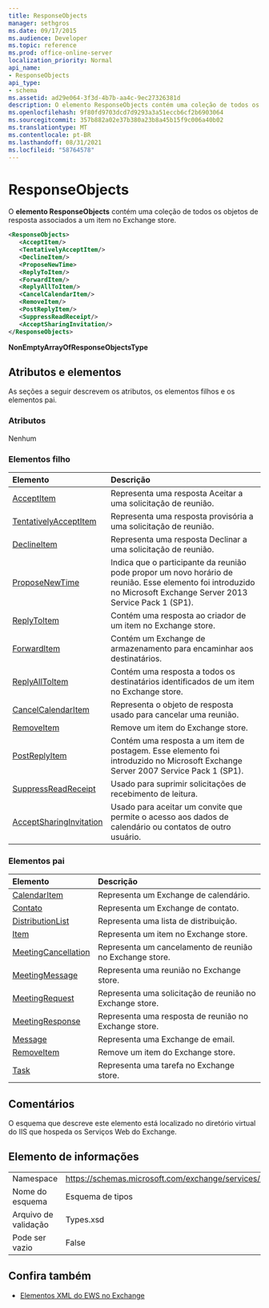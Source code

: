 ```yaml
---
title: ResponseObjects
manager: sethgros
ms.date: 09/17/2015
ms.audience: Developer
ms.topic: reference
ms.prod: office-online-server
localization_priority: Normal
api_name:
- ResponseObjects
api_type:
- schema
ms.assetid: ad29e064-3f3d-4b7b-aa4c-9ec27326381d
description: O elemento ResponseObjects contém uma coleção de todos os objetos de resposta associados a um item no Exchange store.
ms.openlocfilehash: 9f80fd9703dcd7d9293a3a51eccb6cf2b6903064
ms.sourcegitcommit: 357b882a02e37b380a23b8a45b15f9c006a40b02
ms.translationtype: MT
ms.contentlocale: pt-BR
ms.lasthandoff: 08/31/2021
ms.locfileid: "58764578"
---
```

# <a name="responseobjects"></a>ResponseObjects

O **elemento ResponseObjects** contém uma coleção de todos os objetos de resposta associados a um item no Exchange store. 
  
```XML
<ResponseObjects>
   <AcceptItem/>
   <TentativelyAcceptItem/>
   <DeclineItem/>
   <ProposeNewTime>
   <ReplyToItem/>
   <ForwardItem/>
   <ReplyAllToItem/>
   <CancelCalendarItem/>
   <RemoveItem/>
   <PostReplyItem/>
   <SuppressReadReceipt/>
   <AcceptSharingInvitation/>
</ResponseObjects>
```

 **NonEmptyArrayOfResponseObjectsType**
## <a name="attributes-and-elements"></a>Atributos e elementos

As seções a seguir descrevem os atributos, os elementos filhos e os elementos pai.
  
### <a name="attributes"></a>Atributos

Nenhum
  
### <a name="child-elements"></a>Elementos filho

|**Elemento**|**Descrição**|
|:-----|:-----|
|[AcceptItem](acceptitem.md) <br/> |Representa uma resposta Aceitar a uma solicitação de reunião.  <br/> |
|[TentativelyAcceptItem](tentativelyacceptitem.md) <br/> |Representa uma resposta provisória a uma solicitação de reunião.  <br/> |
|[DeclineItem](declineitem.md) <br/> |Representa uma resposta Declinar a uma solicitação de reunião.  <br/> |
|[ProposeNewTime](proposenewtime.md) <br/> |Indica que o participante da reunião pode propor um novo horário de reunião. Esse elemento foi introduzido no Microsoft Exchange Server 2013 Service Pack 1 (SP1).  <br/> |
|[ReplyToItem](replytoitem.md) <br/> |Contém uma resposta ao criador de um item no Exchange store.  <br/> |
|[ForwardItem](forwarditem.md) <br/> |Contém um Exchange de armazenamento para encaminhar aos destinatários.  <br/> |
|[ReplyAllToItem](replyalltoitem.md) <br/> |Contém uma resposta a todos os destinatários identificados de um item no Exchange store.  <br/> |
|[CancelCalendarItem](cancelcalendaritem.md) <br/> |Representa o objeto de resposta usado para cancelar uma reunião.  <br/> |
|[RemoveItem](removeitem.md) <br/> |Remove um item do Exchange store.  <br/> |
|[PostReplyItem](postreplyitem.md) <br/> |Contém uma resposta a um item de postagem. Esse elemento foi introduzido no Microsoft Exchange Server 2007 Service Pack 1 (SP1).  <br/> |
|[SuppressReadReceipt](suppressreadreceipt.md) <br/> |Usado para suprimir solicitações de recebimento de leitura.  <br/> |
|[AcceptSharingInvitation](acceptsharinginvitation.md) <br/> |Usado para aceitar um convite que permite o acesso aos dados de calendário ou contatos de outro usuário.  <br/> |
   
### <a name="parent-elements"></a>Elementos pai

|**Elemento**|**Descrição**|
|:-----|:-----|
|[CalendarItem](calendaritem.md) <br/> |Representa um Exchange de calendário.  <br/> |
|[Contato](contact.md) <br/> |Representa um Exchange de contato.  <br/> |
|[DistributionList](distributionlist.md) <br/> |Representa uma lista de distribuição.  <br/> |
|[Item](item.md) <br/> |Representa um item no Exchange store.  <br/> |
|[MeetingCancellation](meetingcancellation.md) <br/> |Representa um cancelamento de reunião no Exchange store.  <br/> |
|[MeetingMessage](meetingmessage.md) <br/> |Representa uma reunião no Exchange store.  <br/> |
|[MeetingRequest](meetingrequest.md) <br/> |Representa uma solicitação de reunião no Exchange store.  <br/> |
|[MeetingResponse](meetingresponse.md) <br/> |Representa uma resposta de reunião no Exchange store.  <br/> |
|[Message](message-ex15websvcsotherref.md) <br/> |Representa uma Exchange de email.  <br/> |
|[RemoveItem](removeitem.md) <br/> |Remove um item do Exchange store.  <br/> |
|[Task](task.md) <br/> |Representa uma tarefa no Exchange store.  <br/> |
   
## <a name="remarks"></a>Comentários

O esquema que descreve este elemento está localizado no diretório virtual do IIS que hospeda os Serviços Web do Exchange.
  
## <a name="element-information"></a>Elemento de informações

|||
|:-----|:-----|
|Namespace  <br/> |https://schemas.microsoft.com/exchange/services/2006/types  <br/> |
|Nome do esquema  <br/> |Esquema de tipos  <br/> |
|Arquivo de validação  <br/> |Types.xsd  <br/> |
|Pode ser vazio  <br/> |False  <br/> |
   
## <a name="see-also"></a>Confira também



- [Elementos XML do EWS no Exchange](ews-xml-elements-in-exchange.md)

